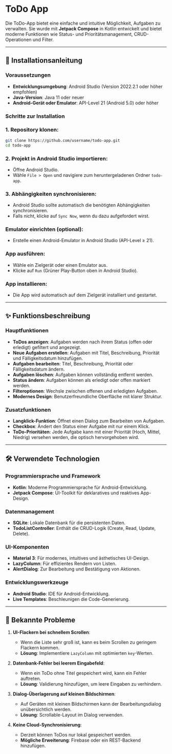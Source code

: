 # ToDo App

Die ToDo-App bietet eine einfache und intuitive Möglichkeit, Aufgaben zu verwalten. Sie wurde mit **Jetpack Compose** in Kotlin entwickelt und bietet moderne Funktionen wie Status- und Prioritätsmanagement, CRUD-Operationen und Filter.

---

## 🚀 Installationsanleitung 

### Voraussetzungen
- **Entwicklungsumgebung**: Android Studio (Version 2022.2.1 oder höher empfohlen)
- **Java-Version**: Java 11 oder neuer
- **Android-Gerät oder Emulator**: API-Level 21 (Android 5.0) oder höher

### Schritte zur Installation

### 1. Repository klonen:
   ```bash
   git clone https://github.com/username/todo-app.git
   cd todo-app
   ```
### 2. Projekt in Android Studio importieren:
- Öffne Android Studio.
- Wähle `File > Open` und navigiere zum heruntergeladenen Ordner `todo-app`.

### 3. Abhängigkeiten synchronisieren:
- Android Studio sollte automatisch die benötigten Abhängigkeiten synchronisieren.
- Falls nicht, klicke auf `Sync Now`, wenn du dazu aufgefordert wirst.

### Emulator einrichten (optional):
- Erstelle einen Android-Emulator in Android Studio (API-Level ≥ 21).

### App ausführen:
- Wähle ein Zielgerät oder einen Emulator aus.
- Klicke auf `Run` (Grüner Play-Button oben in Android Studio).

### App installieren:
- Die App wird automatisch auf dem Zielgerät installiert und gestartet.

---

## ✨ Funktionsbeschreibung

### **Hauptfunktionen**
- **ToDos anzeigen**: Aufgaben werden nach ihrem Status (offen oder erledigt) gefiltert und angezeigt.
- **Neue Aufgaben erstellen**: Aufgaben mit Titel, Beschreibung, Priorität und Fälligkeitsdatum hinzufügen.
- **Aufgaben bearbeiten**: Titel, Beschreibung, Priorität oder Fälligkeitsdatum ändern.
- **Aufgaben löschen**: Aufgaben können vollständig entfernt werden.
- **Status ändern**: Aufgaben können als erledigt oder offen markiert werden.
- **Filteroptionen**: Wechsle zwischen offenen und erledigten Aufgaben.
- **Modernes Design**: Benutzerfreundliche Oberfläche mit klarer Struktur.

### **Zusatzfunktionen**
- **Langklick-Funktion**: Öffnet einen Dialog zum Bearbeiten von Aufgaben.
- **Checkbox**: Ändert den Status einer Aufgabe mit nur einem Klick.
- **ToDo-Prioritäten**: Jede Aufgabe kann mit einer Priorität (Hoch, Mittel, Niedrig) versehen werden, die optisch hervorgehoben wird.

---

## 🛠️ Verwendete Technologien

### **Programmiersprache und Framework**
- **Kotlin**: Moderne Programmiersprache für Android-Entwicklung.
- **Jetpack Compose**: UI-Toolkit für deklaratives und reaktives App-Design.

### **Datenmanagement**
- **SQLite**: Lokale Datenbank für die persistenten Daten.
- **TodoListController**: Enthält die CRUD-Logik (Create, Read, Update, Delete).

### **UI-Komponenten**
- **Material 3**: Für modernes, intuitives und ästhetisches UI-Design.
- **LazyColumn**: Für effizientes Rendern von Listen.
- **AlertDialog**: Zur Bearbeitung und Bestätigung von Aktionen.

### **Entwicklungswerkzeuge**
- **Android Studio**: IDE für Android-Entwicklung.
- **Live Templates**: Beschleunigen die Code-Generierung.

---

## 🐞 Bekannte Probleme

1. **UI-Flackern bei schnellem Scrollen**:
   - Wenn die Liste sehr groß ist, kann es beim Scrollen zu geringem Flackern kommen.
   - **Lösung**: Implementiere `LazyColumn` mit optimierten `key`-Werten.

2. **Datenbank-Fehler bei leerem Eingabefeld**:
   - Wenn ein ToDo ohne Titel gespeichert wird, kann ein Fehler auftreten.
   - **Lösung**: Validierung hinzufügen, um leere Eingaben zu verhindern.

3. **Dialog-Überlagerung auf kleinen Bildschirmen**:
   - Auf Geräten mit kleinen Bildschirmen kann der Bearbeitungsdialog unübersichtlich werden.
   - **Lösung**: Scrollable-Layout im Dialog verwenden.

4. **Keine Cloud-Synchronisierung**:
   - Derzeit können ToDos nur lokal gespeichert werden.
   - **Mögliche Erweiterung**: Firebase oder ein REST-Backend hinzufügen.

